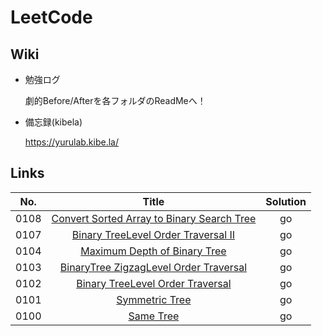 # LeetCode

## Wiki

* 勉強ログ
    
    劇的Before/Afterを各フォルダのReadMeへ！

* 備忘録(kibela)
    
    https://yurulab.kibe.la/
    


## Links

|No.|Title|Solution|
|:--:|:--:|:--:|
|0108|[Convert Sorted Array to Binary Search Tree](algorithms/0108.ConvertSortedArrayToBinarySearchTree.)|go|
|0107|[Binary TreeLevel Order Traversal II](algorithms/0107.BinaryTreeLevelOrderTraversal2)|go|
|0104|[Maximum Depth of Binary Tree](algorithms/0104.MaximumDepthOfBinaryTree)|go|
|0103|[BinaryTree ZigzagLevel Order Traversal](algorithms/0103.BinaryTreeZigzagLevelOrderTraversal)|go|
|0102|[Binary TreeLevel Order Traversal](algorithms/0102.BinaryTreeLevelOrderTraversal)|go|
|0101|[Symmetric Tree](algorithms/0101.SymmetricTree)|go|
|0100|[Same Tree](algorithms/0100.SameTree)|go|
